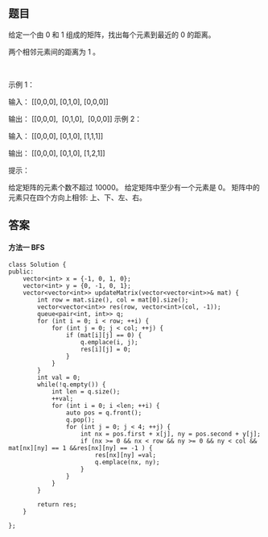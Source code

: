 ## 题目
给定一个由 0 和 1 组成的矩阵，找出每个元素到最近的 0 的距离。

两个相邻元素间的距离为 1 。

 

示例 1：

输入：
[[0,0,0],
 [0,1,0],
 [0,0,0]]

输出：
[[0,0,0],
 [0,1,0],
 [0,0,0]]
示例 2：

输入：
[[0,0,0],
 [0,1,0],
 [1,1,1]]

输出：
[[0,0,0],
 [0,1,0],
 [1,2,1]]
 

提示：

给定矩阵的元素个数不超过 10000。
给定矩阵中至少有一个元素是 0。
矩阵中的元素只在四个方向上相邻: 上、下、左、右。

## 答案

#### 方法一 BFS

```
class Solution {
public:
    vector<int> x = {-1, 0, 1, 0};
    vector<int> y = {0, -1, 0, 1};
    vector<vector<int>> updateMatrix(vector<vector<int>>& mat) {
        int row = mat.size(), col = mat[0].size();
        vector<vector<int>> res(row, vector<int>(col, -1));
        queue<pair<int, int>> q;
        for (int i = 0; i < row; ++i) {
            for (int j = 0; j < col; ++j) {
                if (mat[i][j] == 0) {
                    q.emplace(i, j);
                    res[i][j] = 0;
                }
            }
        }
        int val = 0;
        while(!q.empty()) {
            int len = q.size();
            ++val;
            for (int i = 0; i <len; ++i) {
                auto pos = q.front();
                q.pop();
                for (int j = 0; j < 4; ++j) {
                    int nx = pos.first + x[j], ny = pos.second + y[j];
                    if (nx >= 0 && nx < row && ny >= 0 && ny < col && mat[nx][ny] == 1 &&res[nx][ny] == -1 ) {
                        res[nx][ny] =val;
                        q.emplace(nx, ny);
                    }
                }
            }
        }

        return res;
    }

};
```

